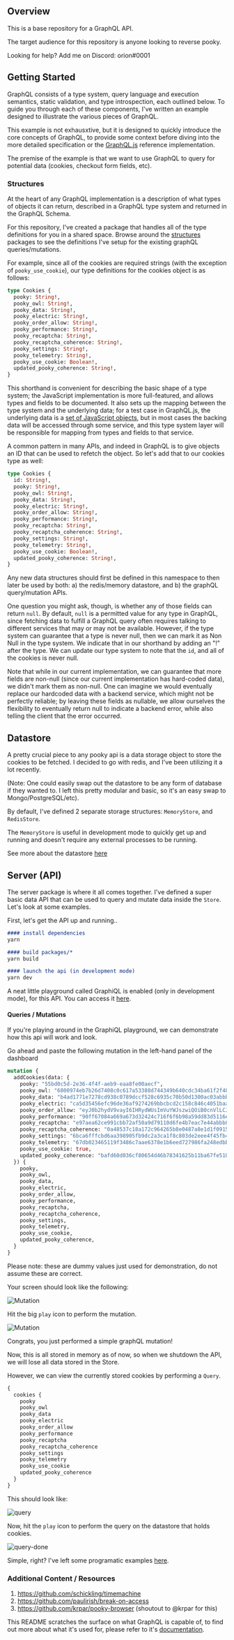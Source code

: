 ## Overview

This is a base repository for a GraphQL API.

The target audience for this repository is anyone looking to reverse pooky.

Looking for help? Add me on Discord: orion#0001

## Getting Started

GraphQL consists of a type system, query language and execution semantics,
static validation, and type introspection, each outlined below. To guide you
through each of these components, I've written an example designed to
illustrate the various pieces of GraphQL.

This example is not exhausxtive, but it is designed to quickly introduce
the core concepts of GraphQL, to provide some context before diving into
the more detailed specification or the [GraphQL.js](https://github.com/graphql/graphql-js)
reference implementation.

The premise of the example is that we want to use GraphQL to query for
potential data (cookies, checkout form fields, etc).

### Structures

At the heart of any GraphQL implementation is a description of what types
of objects it can return, described in a GraphQL type system and returned
in the GraphQL Schema.

For this repository, I've created a package that handles all of the type
definitions for you in a shared space. Browse around the [structures](https://github.com/walmat/pooky-api/tree/master/packages/structures) packages to see the definitions I've setup
for the existing graphQL queries/mutations. 

For example, since all of the cookies are required strings (with the exception
of `pooky_use_cookie`), our type definitions for the cookies object is as follows:

```graphql
type Cookies {
  pooky: String!,
  pooky_owl: String!,
  pooky_data: String!,
  pooky_electric: String!,
  pooky_order_allow: String!,
  pooky_performance: String!,
  pooky_recaptcha: String!,
  pooky_recaptcha_coherence: String!,
  pooky_settings: String!,
  pooky_telemetry: String!,
  pooky_use_cookie: Boolean!,
  updated_pooky_coherence: String!,
}
```

This shorthand is convenient for describing the basic shape of a type
system; the JavaScript implementation is more full-featured, and allows types
and fields to be documented. It also sets up the mapping between the
type system and the underlying data; for a test case in GraphQL.js, the
underlying data is a [set of JavaScript objects](https://github.com/graphql/graphql-js/blob/master/src/__tests__/starWarsData.js),
but in most cases the backing data will be accessed through some service, and
this type system layer will be responsible for mapping from types and fields to
that service.

A common pattern in many APIs, and indeed in GraphQL is to give
objects an ID that can be used to refetch the object. So let's add
that to our cookies type as well:

```graphql
type Cookies {
  id: String!,
  pooky: String!,
  pooky_owl: String!,
  pooky_data: String!,
  pooky_electric: String!,
  pooky_order_allow: String!,
  pooky_performance: String!,
  pooky_recaptcha: String!,
  pooky_recaptcha_coherence: String!,
  pooky_settings: String!,
  pooky_telemetry: String!,
  pooky_use_cookie: Boolean!,
  updated_pooky_coherence: String!,
}
```

Any new data structures should first be defined in this namespace to then
later be used by both: a) the redis/memory datastore, and b) the graphQL
query/mutation APIs.

One question you might ask, though, is whether any of those fields can return
`null`. By default, `null` is a permitted value for any type in GraphQL,
since fetching data to fulfill a GraphQL query often requires talking
to different services that may or may not be available. However, if the
type system can guarantee that a type is never null, then we can mark
it as Non Null in the type system. We indicate that in our shorthand
by adding an "!" after the type. We can update our type system to note
that the `id`, and all of the cookies is never null.

Note that while in our current implementation, we can guarantee that more
fields are non-null (since our current implementation has hard-coded data),
we didn't mark them as non-null. One can imagine we would eventually
replace our hardcoded data with a backend service, which might not be
perfectly reliable; by leaving these fields as nullable, we allow
ourselves the flexibility to eventually return null to indicate a backend
error, while also telling the client that the error occurred.

## Datastore

A pretty crucial piece to any pooky api is a data storage object to store the cookies
to be fetched. I decided to go with redis, and I've been utilizing it a lot recently.

(Note: One could easily swap out the datastore to be any form of database if they wanted to.
I left this pretty modular and basic, so it's an easy swap to Mongo/PostgreSQL/etc).

By default, I've defined 2 separate storage structures: `MemoryStore`, and `RedisStore`.

The `MemoryStore` is useful in development mode to quickly get up and running and doesn't require
any external processes to be running. 

See more about the datastore [here](https://github.com/walmat/pooky-api/tree/master/packages/datastore)

## Server (API)

The server package is where it all comes together. I've defined a super basic data API that can be used
to query and mutate data inside the `Store`. Let's look at some examples.

First, let's get the API up and running..

```md
#### install dependencies
yarn

#### build packages/*
yarn build

#### launch the api (in development mode)
yarn dev
```

A neat little playground called GraphiQL is enabled (only in development mode), for this API. You can access it [here](http://localhost:5000/api/v1/data). 

#### Queries / Mutations

If you're playing around in the GraphiQL playground, we can demonstrate how this api will work and look.

Go ahead and paste the following mutation in the left-hand panel of the dashboard

```graphql
mutation {
  addCookies(data: {
    pooky: "55bd0c5d-2e36-4f4f-aeb9-eaa8fe00aecf",
    pooky_owl: "6800974eb7b26d7408c0c617a53388d744349b640cdc34ba61f2f4829fbf7ced",
    pooky_data: "b4ad1771e7278cd938c0789dccf528c6935c70b50d1300ac03abbb50e857bfd0",
    pooky_electric: "ca5d35456efc96de36af9274269bbcbcd2c158c846c4051baaa2de5efa574e2e",
    pooky_order_allow: "eyJ0b2hydV9vayI6IHRydWUsImVuYWJszwiQOiB0cnVlLCJhbGxfcmVsZWFzZXMiOnRydWUsInNwbGF5X2VudiI6InByb2QiLCAibW91c2Vfc2NvcmUiOjEwMCwiYnlwYXNzIjp0cnVlfQ",
    pooky_performance: "90ff67084a669a673d32424c716f6f6b98a59dd83d5116e8187df230550341b892fff72ab92932237c175603d6f4fdc4",
    pooky_recaptcha: "e97aea62ce991cbb72af50a9d79110d6fe4b7eac7e44abbb87bebcb5095b88c1edd028289cebf2c1fb1e69d684b8595f",
    pooky_recaptcha_coherence: "0a48537c18a172c964265b8e0487a8e1d1f09151920859249c2f1d2a2c05fa1b57fd5c2a5766ad2545c43847ce4cc3d5",
    pooky_settings: "6bca6fffcbd6aa398905fb9dc2a3ca1f8c803de2eee4f45fb41a4ffc70061fa1f5d3575bf720aabc2be8efb74d850bec",
    pooky_telemetry: "67db023465119f3486c7aae6378e1b6eed727986fa248edbb36322217cc997baa78579a0239e472d3e1f343e2f79b318",
    pooky_use_cookie: true,
    updated_pooky_coherence: "bafd60d036cf80654d46b78341625b11ba67fe510fbbba40d71c00ed6a8f59cb",
  }) {
    pooky,
    pooky_owl,
    pooky_data,
    pooky_electric,
    pooky_order_allow,
    pooky_performance,
    pooky_recaptcha,
    pooky_recaptcha_coherence,
    pooky_settings,
    pooky_telemetry,
    pooky_use_cookie,
    updated_pooky_coherence,
  }
}
``` 

Please note: these are dummy values just used for demonstration, do not assume these are correct.

Your screen should look like the following:

![Mutation](https://github.com/walmat/pooky-api/blob/master/public/mutation.PNG)

Hit the big `play` icon to perform the mutation. 

![Mutation](https://github.com/walmat/pooky-api/blob/master/public/mutation-done.PNG)

Congrats, you just performed a simple graphQL mutation!

Now, this is all stored in memory as of now, so when we shutdown the API, we will lose all data stored in the Store.

However, we can view the currently stored cookies by performing a `Query`.

```graphql
{
  cookies {
    pooky
    pooky_owl
    pooky_data
    pooky_electric
    pooky_order_allow
    pooky_performance
    pooky_recaptcha
    pooky_recaptcha_coherence
    pooky_settings
    pooky_telemetry
    pooky_use_cookie
    updated_pooky_coherence
  }
}
```

This should look like:

![query](https://github.com/walmat/pooky-api/blob/master/public/query.PNG)

Now, hit the `play` icon to perform the query on the datastore that holds cookies.

![query-done](https://github.com/walmat/pooky-api/blob/master/public/query-done.png)

Simple, right? I've left some programatic examples [here](https://github.com/walmat/pooky-api/tree/master/packages/datastore/examples).

### Additional Content /  Resources

1. https://github.com/schickling/timemachine
2. https://github.com/paulirish/break-on-access
3. https://github.com/krpar/pooky-browser (shoutout to @krpar for this)

This README scratches the surface on what GraphQL is capable of, to find out
more about what it's used for, please refer to it's [documentation](https://graphql.org).
